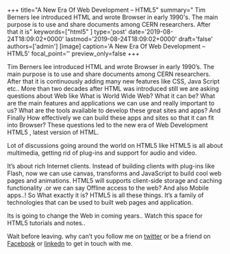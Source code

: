 +++
title="A New Era Of Web Development – HTML5"
summary=" Tim Berners lee introduced HTML and wrote Browser in early 1990's. The main purpose is to use and share documents among CERN researchers. After that it is"
keywords=["html5"
]
type='post'
date='2019-08-24T18:09:02+0000'
lastmod='2019-08-24T18:09:02+0000'
draft='false'
authors=['admin']
[image]
caption='A New Era Of Web Development – HTML5'
focal_point=''
preview_only=false
+++

 Tim Berners lee introduced HTML and wrote Browser in early 1990’s. The main purpose is to use and share documents among CERN researchers. 
After that it is continuously adding many new features like CSS, Java Script etc..
More than two decades after HTML was introduced still we are asking questions about Web like
What is World Wide Web?
What it can be?
What are the main features and applications we can use and really important to us?
What are the tools available to develop these great sites and apps? And Finally
How effectively we can build these apps and sites so that it can fit into Browser?
These questions led to the new era of Web Development HTML5 , latest version of HTML.

Lot of discussions going around the world on HTML5 like
HTML5 is all about multimedia, getting rid of plug-ins and  support for audio and video.

 
It’s about rich Internet clients. Instead of building clients with plug-ins like Flash, now we can use canvas, transforms and JavaScript to build cool web pages and animations.
HTML5 will supports client-side storage and caching functionality .or we can say Offline access to the web?
And also Mobile apps..!
So What exactly it is?
HTML5 is all these things. It’s a family of technologies that can be used to built web pages and application.

Its is going to change the Web in coming years..
 Watch this space for HTML5 tutorials and notes..








Wait before leaving.
why can’t you follow me on <a href="https://twitter.com/arungudelli" target="_blank" rel="noopener">twitter</a> or be a friend on <a href="https://www.facebook.com/gudelliArun" target="_blank" rel="noopener">Facebook</a> or  <a href="https://www.linkedin.com/in/arungudelli/" target="_blank" rel="noopener">linkedn</a> to get in touch with me.









